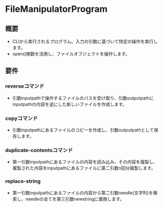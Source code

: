 # FileManipulatorProgram

## 概要
* CLIから実行されるプログラム。入力の引数に基づいて特定の操作を実行します。
* open()関数を活用し、ファイルオブジェクトを操作します。

## 要件
### reverseコマンド
* 引数inputpathで操作するファイルのパスを受け取り、引数outputpathにinputpathの内容を逆にした新しいファイルを作成します。
### copyコマンド
* 引数inputpathにあるファイルのコピーを作成し、引数outputpathとして保存します。  
### duplicate-contentsコマンド
* 第一引数inputpathにあるファイルの内容を読み込み、その内容を複製し、複製された内容をinputpathにあるファイルに第二引数n回分複製します。
### replace-string
* 第一引数inputpathにあるファイルの内容から第二引数needle(文字列)を検索し、needleの全てを第三引数newstringに置換します。
